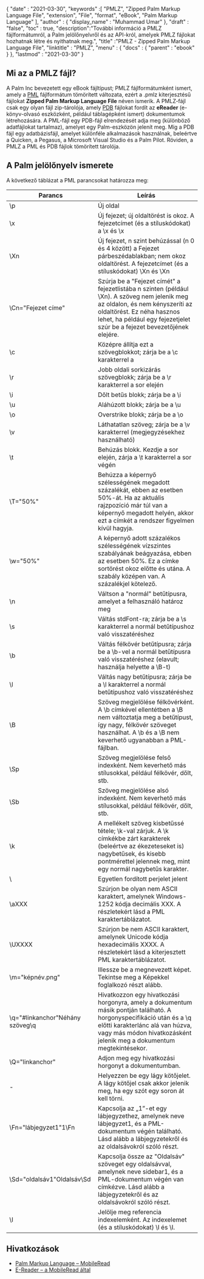 {
  "date" : "2021-03-30",
  "keywords" :[ "PMLZ", "Zipped Palm Markup Language File", "extension", "File", "format", "eBook", "Palm Markup Language" ],
  "author" : {
    "display_name" : "Muhammad Umar"
},
  "draft" : "false",
  "toc" : true,
  "description":"További információ a PMLZ fájlformátumról, a Palm jelölőnyelvről és az API-król, amelyek PMLZ fájlokat hozhatnak létre és nyithatnak meg.",
  "title" :"PMLZ - Zipped Palm Markup Language File",
  "linktitle" : "PMLZ",
  "menu" : {
    "docs" : {
      "parent" : "ebook"
}
},
  "lastmod" : "2021-03-30"
}

## Mi az a PMLZ fájl?

A Palm Inc bevezetett egy eBook fájltípust; PMLZ fájlformátumként ismert, amely a [PML](/hu/ebook/pml/) fájlformátum tömörített változata, ezért a .pmlz kiterjesztésű fájlokat **Zipped Palm Markup Language File** néven ismerik. A PMLZ-fájl csak egy olyan fájl zip-tárolója, amely [PDB](/hu/programming/pdb/) fájlokat fordít az **eReader** (e-könyv-olvasó eszközként, például táblagépként ismert) dokumentumok létrehozására. A PML-fájl egy PDB-fájl elrendezését adja meg (különböző adatfájlokat tartalmaz), amelyet egy Palm-eszközön jelenít meg. Míg a PDB fájl egy adatbázisfájl, amelyet különféle alkalmazások használnak, beleértve a Quicken, a Pegasus, a Microsoft Visual Studio és a Palm Pilot. Röviden, a PMLZ a PML és PDB fájlok tömörített tárolója.


## A Palm jelölőnyelv ismerete
A következő táblázat a PML parancsokat határozza meg:

|Parancs|Leírás|
---|---|
| \p | Új oldal |
| \x | Új fejezet; új oldaltörést is okoz. A fejezetcímet (és a stíluskódokat) a \x és \x | jelekkel zárja be
| \Xn | Új fejezet, n szint behúzással (n 0 és 4 között) a Fejezet párbeszédablakban; nem okoz oldaltörést. A fejezetcímet (és a stíluskódokat) \Xn és \Xn |
| \Cn="Fejezet címe" | Szúrja be a "Fejezet címét" a fejezetlistába n szinten (például \Xn). A szöveg nem jelenik meg az oldalon, és nem kényszeríti az oldaltörést. Ez néha hasznos lehet, ha például egy fejezetjelet szúr be a fejezet bevezetőjének elejére. |
| \c | Középre állítja ezt a szövegblokkot; zárja be a \c karakterrel a | sor elején
| \r | Jobb oldali sorkizárás szövegblokk; zárja be a \r karakterrel a sor elején |
| \i | Dőlt betűs blokk; zárja be a \i |
| \u | Aláhúzott blokk; zárja be a \u |
| \o | Overstrike blokk; zárja be a \o |
| \v | Láthatatlan szöveg; zárja be a \v karakterrel (megjegyzésekhez használható) |
| \t | Behúzás blokk. Kezdje a sor elején, zárja a \t karakterrel a sor végén |
| \T="50%" | Behúzza a képernyő szélességének megadott százalékát, ebben az esetben 50%-át. Ha az aktuális rajzpozíció már túl van a képernyő megadott helyén, akkor ezt a címkét a rendszer figyelmen kívül hagyja. |
| \w="50%" | A képernyő adott százalékos szélességének vízszintes szabályának beágyazása, ebben az esetben 50%. Ez a címke sortörést okoz előtte és utána. A szabály középen van. A százalékjel kötelező. |
| \n | Váltson a "normál" betűtípusra, amelyet a felhasználó határoz meg |
| \s | Váltás stdFont-ra; zárja be a \s karakterrel a normál betűtípushoz való visszatéréshez |
| \b | Váltás félkövér betűtípusra; zárja be a \b-vel a normál betűtípusra való visszatéréshez (elavult; használja helyette a \B-t) |
| \l | Váltás nagy betűtípusra; zárja be a \l karakterrel a normál betűtípushoz való visszatéréshez |
| \B | Szöveg megjelölése félkövérként. A \b címkével ellentétben a \B nem változtatja meg a betűtípust, így nagy, félkövér szöveget használhat. A \b és a \B nem keverhető ugyanabban a PML-fájlban. |
| \Sp | Szöveg megjelölése felső indexként. Nem keverhető más stílusokkal, például félkövér, dőlt, stb. |
| \Sb | Szöveg megjelölése alsó indexként. Nem keverhető más stílusokkal, például félkövér, dőlt, stb. |
| \k | A mellékelt szöveg kisbetűssé tétele; \k-val zárjuk. A \k címkékbe zárt karakterek (beleértve az ékezeteseket is) nagybetűsek, és kisebb pontmérettel jelennek meg, mint egy normál nagybetűs karakter. |
| \\ | Egyetlen fordított perjelet jelent |
| \aXXX | Szúrjon be olyan nem ASCII karaktert, amelynek Windows-1252 kódja decimális XXX. A részletekért lásd a PML karaktertáblázatot. |
| \UXXXX | Szúrjon be nem ASCII karaktert, amelynek Unicode kódja hexadecimális XXXX. A részletekért lásd a kiterjesztett PML karaktertáblázatot. |
| \m="képnév.png" | Illessze be a megnevezett képet. Tekintse meg a Képekkel foglalkozó részt alább. |
| \q="#linkanchor"Néhány szöveg\q | Hivatkozzon egy hivatkozási horgonyra, amely a dokumentum másik pontján található. A horgonyspecifikáció után és a \q előtti karakterlánc alá van húzva, vagy más módon hivatkozásként jelenik meg a dokumentum megtekintésekor. |
| \Q="linkanchor" | Adjon meg egy hivatkozási horgonyt a dokumentumban. |
| \- | Helyezzen be egy lágy kötőjelet. A lágy kötőjel csak akkor jelenik meg, ha egy szót egy soron át kell törni. |
| \Fn="lábjegyzet1"1\Fn | Kapcsolja az „1”-et egy lábjegyzethez, amelynek neve lábjegyzet1, és a PML-dokumentum végén található. Lásd alább a lábjegyzetekről és az oldalsávokról szóló részt. |
| \Sd="oldalsáv1"Oldalsáv\Sd | Kapcsolja össze az "Oldalsáv" szöveget egy oldalsávval, amelynek neve sidebar1, és a PML-dokumentum végén van címkézve. Lásd alább a lábjegyzetekről és az oldalsávokról szóló részt. |
| \I | Jelölje meg referencia indexelemként. Az indexelemet (és a stíluskódokat) \I és \I.| zárja be


## Hivatkozások

* [Palm Markup Language – MobileRead](https://wiki.mobileread.com/wiki/EReader)
* [E-Reader – a MobileRead által](https://en.wikipedia.org/wiki/E-reader)


